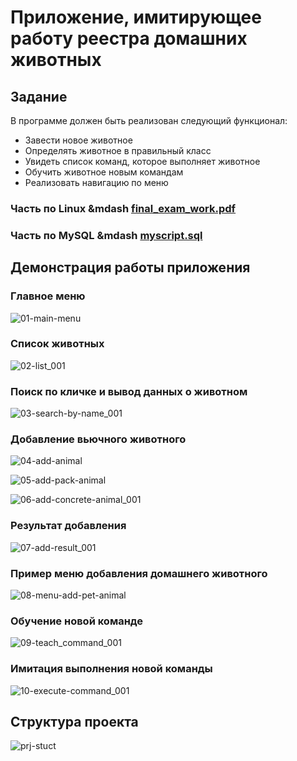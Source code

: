 # Приложение, имитирующее работу реестра домашних животных

## Задание

В программе должен быть реализован следующий функционал:
* Завести новое животное
* Определять животное в правильный класс
* Увидеть список команд, которое выполняет животное
* Обучить животное новым командам
* Реализовать навигацию по меню

### Часть по Linux &mdash [final_exam_work.pdf](linux_part/final_exam_work.pdf)
### Часть по MySQL &mdash [myscript.sql](sql_part/myscript.sql)

## Демонстрация работы приложения

### Главное меню

![01-main-menu](https://github.com/alexeycoder/animals-haven/assets/109767480/86c0995c-728b-4f79-8e17-2029ef270b11)

### Список животных

![02-list_001](https://github.com/alexeycoder/animals-haven/assets/109767480/bd870651-b121-4ffe-bc9d-760d1354863e)

### Поиск по кличке и вывод данных о животном

![03-search-by-name_001](https://github.com/alexeycoder/animals-haven/assets/109767480/a8d0eefd-6852-46f7-a03c-54d143cb893e)

### Добавление вьючного животного

![04-add-animal](https://github.com/alexeycoder/animals-haven/assets/109767480/e5d3e79c-be19-4b2d-9262-5c695f0fd708)

![05-add-pack-animal](https://github.com/alexeycoder/animals-haven/assets/109767480/336282d5-cba1-41a9-b03b-6ead699be4d5)

![06-add-concrete-animal_001](https://github.com/alexeycoder/animals-haven/assets/109767480/a901e4f2-031f-437f-aefe-8ae8d1f8e124)

### Результат добавления

![07-add-result_001](https://github.com/alexeycoder/animals-haven/assets/109767480/f08c22c7-8743-4e17-b23b-f99393d3abe9)

### Пример меню добавления домашнего животного

![08-menu-add-pet-animal](https://github.com/alexeycoder/animals-haven/assets/109767480/01b103f7-d4a7-49f5-8da1-c0e9a8315186)

### Обучение новой команде

![09-teach_command_001](https://github.com/alexeycoder/animals-haven/assets/109767480/13d97a88-6974-475e-98fe-219db2fc0f22)

### Имитация выполнения новой команды

![10-execute-command_001](https://github.com/alexeycoder/animals-haven/assets/109767480/4664e5aa-c1c1-4a33-a247-f7da25f341cc)

## Структура проекта

![prj-stuct](https://github.com/alexeycoder/animals-haven/assets/109767480/e1746870-4f81-47f1-b8db-2bed7b726fc3)

